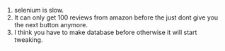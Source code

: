 1. selenium is slow.
2. It can only get 100 reviews from amazon before the just dont give you the next button anymore.
3. I think you have to make database before otherwise it will start tweaking.
